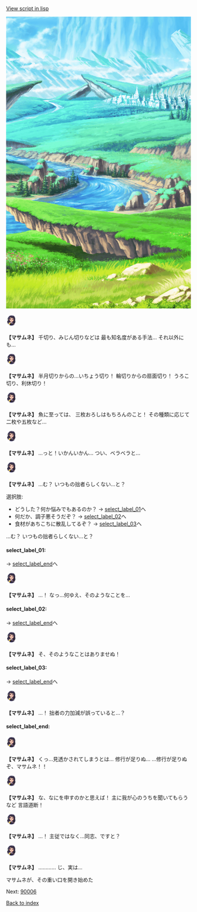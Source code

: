 [View script in lisp](../scripts/10011302.txt)

![plain.png](../images/backgrounds/plain.png)

<img src="../images/units/100111.png" alt="100111.png" height="34"/>

**【マサムネ】**
千切り、みじん切りなどは
最も知名度がある手法…
それ以外にも…

<img src="../images/units/100111.png" alt="100111.png" height="34"/>

**【マサムネ】**
半月切りからの…いちょう切り！
輪切りからの扇面切り！
うろこ切り、利休切り！

<img src="../images/units/100111.png" alt="100111.png" height="34"/>

**【マサムネ】**
魚に至っては、
三枚おろしはもちろんのこと！
その種類に応じて二枚や五枚など…

<img src="../images/units/100111.png" alt="100111.png" height="34"/>

**【マサムネ】**
…っと！いかんいかん…
つい、ベラベラと…

<img src="../images/units/100111.png" alt="100111.png" height="34"/>

**【マサムネ】**
…む？
いつもの拙者らしくない…と？

選択肢:
- どうした？何か悩みでもあるのか？ → [select_label_01](#select_label_01)へ
- 何だか、調子悪そうだぞ？ → [select_label_02](#select_label_02)へ
- 食材があちこちに散乱してるぞ？ → [select_label_03](#select_label_03)へ

…む？
いつもの拙者らしくない…と？

#### select_label_01:
 → [select_label_end](#select_label_end)へ

<img src="../images/units/100111.png" alt="100111.png" height="34"/>

**【マサムネ】**
…！
なっ…何ゆえ、そのようなことを…

#### select_label_02:
 → [select_label_end](#select_label_end)へ

<img src="../images/units/100111.png" alt="100111.png" height="34"/>

**【マサムネ】**
そ、そのようなことはありませぬ！

#### select_label_03:
 → [select_label_end](#select_label_end)へ

<img src="../images/units/100111.png" alt="100111.png" height="34"/>

**【マサムネ】**
…！
拙者の力加減が誤っていると…？

#### select_label_end:

<img src="../images/units/100111.png" alt="100111.png" height="34"/>

**【マサムネ】**
くっ…見透かされてしまうとは…
修行が足りぬ…
…修行が足りぬぞ、マサムネ！！

<img src="../images/units/100111.png" alt="100111.png" height="34"/>

**【マサムネ】**
な、なにを申すのかと思えば！
主に我が心のうちを聞いてもらうなど
言語道断！

<img src="../images/units/100111.png" alt="100111.png" height="34"/>

**【マサムネ】**
…！
主従ではなく…同志、ですと？

<img src="../images/units/100111.png" alt="100111.png" height="34"/>

**【マサムネ】**
…………
じ、実は…

マサムネが、その重い口を開き始めた

Next: [90006](90006.md)

[Back to index](index.md)
